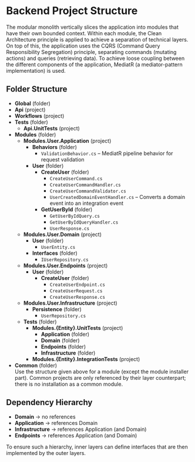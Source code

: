 # Backend Project Structure

The modular monolith vertically slices the application into modules that have their own bounded context. Within each
module, the Clean Architecture principle is applied to achieve a separation of technical layers. On top of this, the
application uses the CQRS (Command Query Responsibility Segregation) principle, separating commands (mutating actions)
and queries (retrieving data). To achieve loose coupling between the different components of the application, MediatR (a
mediator-pattern implementation) is used.

## Folder Structure

- **Global** (folder)
- **Api** (project)
- **Workflows** (project)
- **Tests** (folder)
    - **Api.UnitTests** (project)
- **Modules** (folder)
    - **Modules.User.Application** (project)
        - **Behaviors** (folder)
            - `ValidationBehavior.cs` – MediatR pipeline behavior for request validation
        - **User** (folder)
            - **CreateUser** (folder)
                - `CreateUserCommand.cs`
                - `CreateUserCommandHandler.cs`
                - `CreateUserCommandValidator.cs`
                - `UserCreatedDomainEventHandler.cs` – Converts a domain event into an integration event
            - **GetUserById** (folder)
                - `GetUserByIdQuery.cs`
                - `GetUserByIdQueryHandler.cs`
                - `UserResponse.cs`
    - **Modules.User.Domain** (project)
        - **User** (folder)
            - `UserEntity.cs`
        - **Interfaces** (folder)
            - `IUserRepository.cs`
    - **Modules.User.Endpoints** (project)
        - **User** (folder)
            - **CreateUser** (folder)
                - `CreateUserEndpoint.cs`
                - `CreateUserRequest.cs`
                - `CreateUserResponse.cs`
    - **Modules.User.Infrastructure** (project)
        - **Persistence** (folder)
            - `UserRepository.cs`
    - **Tests** (folder)
        - **Modules.{Entity}.UnitTests** (project)
            - **Application** (folder)
            - **Domain** (folder)
            - **Endpoints** (folder)
            - **Infrastructure** (folder)
        - **Modules.{Entity}.IntegrationTests** (project)
- **Common** (folder)  
  Use the structure given above for a module (except the module installer part). Common projects are only referenced by
  their layer counterpart; there is no installation as a common module.

## Dependency Hierarchy

- **Domain** → no references
- **Application** → references Domain
- **Infrastructure** → references Application (and Domain)
- **Endpoints** → references Application (and Domain)

To ensure such a hierarchy, inner layers can define interfaces that are then implemented by the outer layers.
